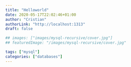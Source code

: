 ```yaml
---
title: "Helloworld"
date: 2020-05-17T22:02:46+01:00
author: "Cristian"
authorLink: "http://localhost:1313"
draft: false

## images: ["images/mysql-recursive/cover.jpg"]
## featuredImage: "/images/mysql-recursive/cover.jpg"

tags: ["mysql"]
categories: ["databases"]
---
```


